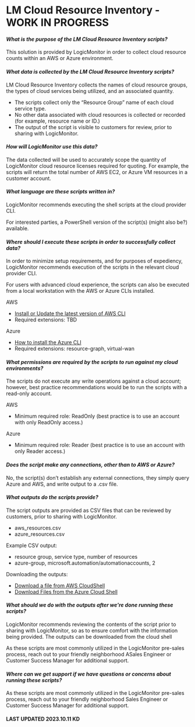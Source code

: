 # LM Cloud Resource Inventory - WORK IN PROGRESS

#### *What is the purpose of the LM Cloud Resource Inventory scripts?*

This solution is provided by LogicMonitor in order to collect cloud resource counts within an AWS or Azure environment.

#### *What data is collected by the LM Cloud Resource Inventory scripts?*

LM Cloud Resource Inventory collects the names of cloud resource groups, the types of cloud services being utilized, and an associated quantity.
* The scripts collect only the “Resource Group” name of each cloud service type.
* No other data associated with cloud resources is collected or recorded (for example, resource name or ID.) 
* The output of the script is visible to customers for review, prior to sharing with LogicMonitor.

#### *How will LogicMonitor use this data?*

The data collected will be used to accurately scope the quantity of LogicMonitor cloud resource licenses required for quoting. For example, the scripts will return the total number of AWS EC2, or Azure VM resources in a customer account.

#### *What language are these scripts written in?*

LogicMonitor recommends executing the shell scripts at the cloud provider CLI.

For interested parties, a PowerShell version of the script(s) (might also be?) available.

#### *Where should I execute these scripts in order to successfully collect data?*

In order to minimize setup requirements, and for purposes of expediency, LogicMonitor recommends execution of the scripts in the relevant cloud provider CLI.

For users with advanced cloud experience, the scripts can also be executed from a local workstation with the AWS or Azure CLIs installed.

AWS
* [Install or Update the latest version of AWS CLI](https://docs.aws.amazon.com/cli/latest/userguide/getting-started-install.html)
* Required extensions: TBD
  
Azure
* [How to install the Azure CLI](https://learn.microsoft.com/en-us/cli/azure/install-azure-cli)
* Required extensions: resource-graph, virtual-wan

#### *What permissions are required by the scripts to run against my cloud environments?*

The scripts do not execute any write operations against a cloud account; however, best practice recommendations would be to run the scripts with a read-only account.

AWS
* Minimum required role: ReadOnly (best practice is to use an account with only ReadOnly access.)

Azure
* Minimum required role: Reader (best practice is to use an account with only Reader access.)

#### *Does the script make any connections, other than to AWS or Azure?*

No, the script(s) don’t establish any external connections, they simply query Azure and AWS, and write output to a .csv file.

#### *What outputs do the scripts provide?*

The script outputs are provided as CSV files that can be reviewed by customers, prior to sharing with LogicMonitor.
* aws_resources.csv
* azure_resources.csv

Example CSV output:
* resource group, service type, number of resources
* azure-group, microsoft.automation/automationaccounts, 2

Downloading the outputs:
* [Download a file from AWS CloudShell](https://docs.aws.amazon.com/cloudshell/latest/userguide/getting-started.html#download-file)
* [Download Files from the Azure Cloud Shell](https://learn.microsoft.com/en-us/azure/cloud-shell/persisting-shell-storage#download-files-in-azure-cloud-shell)

#### *What should we do with the outputs after we're done running these scripts?*

LogicMonitor recommends reviewing the contents of the script prior to sharing with LogicMonitor, so as to ensure comfort with the information being provided. The outputs can be downloaded from the cloud shell

As these scripts are most commonly utilized in the LogicMonitor pre-sales process, reach out to your friendly neighborhood ASales Engineer or Customer Success Manager for additional support.

#### *Where can we get support if we have questions or concerns about running these scripts?*

As these scripts are most commonly utilized in the LogicMonitor pre-sales process, reach out to your friendly neighborhood Sales Engineer or Customer Success Manager for additional support.

#### LAST UPDATED 2023.10.11 KD
